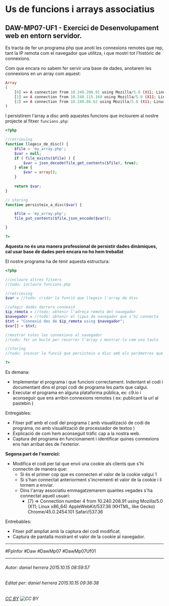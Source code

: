 # Us de funcions i arrays associatius
## DAW-MP07-UF1 - Exercici de Desenvolupament web en entorn servidor.
Es tracta de fer un programa php que anoti les connexions remotes que rep, tant la IP remota com el navegador que utilitza, i que mostri tot l'històric de connexions.

Com que encara no sabem fer servir una base de dades, anotarem les connexions en un array com aquest:

```php
Array
(
    [0] => A connection from 10.240.208.91 using Mozilla/5.0 (X11; Linux x86_64) AppleWebKit/537.36 (KHTML, like Gecko) Chrome/45.0.2454.101 Safari/537.36
    [1] => A connection from 10.240.115.169 using Mozilla/5.0 (X11; Linux x86_64) AppleWebKit/537.36 (KHTML, like Gecko) Chrome/45.0.2454.101 Safari/537.36
    [2] => A connection from 10.240.86.62 using Mozilla/5.0 (X11; Linux x86_64) AppleWebKit/537.36 (KHTML, like Gecko) Chrome/45.0.2454.101 Safari/537.36
)

```
I persistirem l'array a disc amb aquestes funcions que inclourem al nostre projecte al fitxer `funcions.php`:

```php
<?php

//retrieving
function llegeix_de_disc() {
    $file = 'my_array.php';
    $var = null;
    if ( file_exists($file) ) {
        $var = json_decode(file_get_contents($file), true);
    } else {
        $var = array();
    }
    
    return $var;
}

// storing
function persisteix_a_disc($var) {

    $file = 'my_array.php';
    file_put_contents($file,json_encode($var));

}

?>
```

**Aquesta no és una manera professional de persistir dades dinàmiques, cal usar base de dades però encara no ho hem treballat**

El nostre programa ha de tenir aquesta estructura:

```php
<?php

//incloure altres fitxers
//todo: incloure funcions.php

//retrieving
$var = //todo: cridar la funció que llegeix l'array de disc

//afegir dades darrera connexió
$ip_remota = //todo: obtenir l'adreça remota del navegador
$navegador = //todo: obtenir el tipus de navegador que s'hi connecta
$txt = "Connexió des de $ip_remota using $navegador";
$var[] = $txt;

//mostrar totes les connexions al navegador
//todo: fer un bucle per recorrer l'array i mostrar-lo com una taula

//storing
//todo: invocar la funció que persisteix a disc amb els paràmetres que calgui.

?>
```

Es demana:

* Implementar el programa i que funcioni correctament. Indentant el codi i documentant dins el propi codi de programa les parts que calgui.
* Executar el programa en alguna plataforma pública, ex: c9.io i aconseguir que ens arribin connexions remotes ( ex: publicant la url al pastebin )

Entregables:

* Fitxer pdf amb el codi del programa ( amb visualització de codi de programa, no amb visualització de processador de textos )
* Explicació de com hem aconseguit tràfic cap a la nostra web.
* Captura del programa en funcionament i identificar quines connexions ens han arribat des de l'exterior.

**Segona part de l'exercici:**

* Modifica el codi per tal que envii una cookie als clients que s'hi connectin de manera que:
    * Si és el primer cop que es connecten el valor de la cookie valgui 1
    * Si s'han connectat anteriorment s'incrementi el valor de la cookie i li tornem a enviar.
    * Dins l'array associatiu emmagatzemarem quantes vegades s'ha connectat aquell usuari:
        * [7] => Connection number 4 from 10.240.208.91 using Mozilla/5.0 (X11; Linux x86_64) AppleWebKit/537.36 (KHTML, like Gecko) Chrome/45.0.2454.101 Safari/537.36

Entrebables:

* Fitxer pdf ampliat amb la captura del codi modificat.
* Captura de pantalla mostrant el valor de la cookie al navegador.








---

#FpInfor #Daw #DawMp07 #DawMp07Uf01

---

###### Autor: daniel herrera 2015.10.15 08:59:57
###### Editat per: daniel herrera 2015.10.15 09:36:38
###### [CC BY](https://creativecommons.org/licenses/by/4.0/) ![CC BY](https://licensebuttons.net/l/by/3.0/80x15.png)
